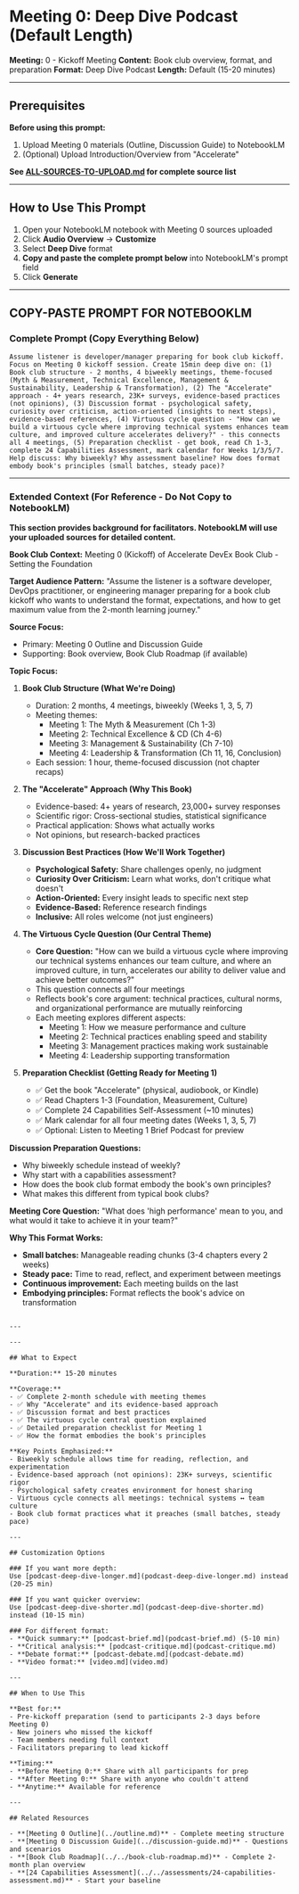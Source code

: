 # Meeting 0: Deep Dive Podcast (Default Length)

**Meeting:** 0 - Kickoff Meeting
**Content:** Book club overview, format, and preparation
**Format:** Deep Dive Podcast
**Length:** Default (15-20 minutes)

---

## Prerequisites

**Before using this prompt:**
1. Upload Meeting 0 materials (Outline, Discussion Guide) to NotebookLM
2. (Optional) Upload Introduction/Overview from "Accelerate"

**See [ALL-SOURCES-TO-UPLOAD.md](ALL-SOURCES-TO-UPLOAD.md) for complete source list**

---

## How to Use This Prompt

1. Open your NotebookLM notebook with Meeting 0 sources uploaded
2. Click **Audio Overview** → **Customize**
3. Select **Deep Dive** format
4. **Copy and paste the complete prompt below** into NotebookLM's prompt field
5. Click **Generate**

---

## COPY-PASTE PROMPT FOR NOTEBOOKLM

### Complete Prompt (Copy Everything Below)

```
Assume listener is developer/manager preparing for book club kickoff. Focus on Meeting 0 kickoff session. Create 15min deep dive on: (1) Book club structure - 2 months, 4 biweekly meetings, theme-focused (Myth & Measurement, Technical Excellence, Management & Sustainability, Leadership & Transformation), (2) The "Accelerate" approach - 4+ years research, 23K+ surveys, evidence-based practices (not opinions), (3) Discussion format - psychological safety, curiosity over criticism, action-oriented (insights to next steps), evidence-based references, (4) Virtuous cycle question - "How can we build a virtuous cycle where improving technical systems enhances team culture, and improved culture accelerates delivery?" - this connects all 4 meetings, (5) Preparation checklist - get book, read Ch 1-3, complete 24 Capabilities Assessment, mark calendar for Weeks 1/3/5/7. Help discuss: Why biweekly? Why assessment baseline? How does format embody book's principles (small batches, steady pace)?
```

---

### Extended Context (For Reference - Do Not Copy to NotebookLM)

**This section provides background for facilitators. NotebookLM will use your uploaded sources for detailed content.**

**Book Club Context:**
Meeting 0 (Kickoff) of Accelerate DevEx Book Club - Setting the Foundation

**Target Audience Pattern:**
"Assume the listener is a software developer, DevOps practitioner, or engineering manager preparing for a book club kickoff who wants to understand the format, expectations, and how to get maximum value from the 2-month learning journey."

**Source Focus:**
- Primary: Meeting 0 Outline and Discussion Guide
- Supporting: Book overview, Book Club Roadmap (if available)

**Topic Focus:**

1. **Book Club Structure (What We're Doing)**
   - Duration: 2 months, 4 meetings, biweekly (Weeks 1, 3, 5, 7)
   - Meeting themes:
     - Meeting 1: The Myth & Measurement (Ch 1-3)
     - Meeting 2: Technical Excellence & CD (Ch 4-6)
     - Meeting 3: Management & Sustainability (Ch 7-10)
     - Meeting 4: Leadership & Transformation (Ch 11, 16, Conclusion)
   - Each session: 1 hour, theme-focused discussion (not chapter recaps)

2. **The "Accelerate" Approach (Why This Book)**
   - Evidence-based: 4+ years of research, 23,000+ survey responses
   - Scientific rigor: Cross-sectional studies, statistical significance
   - Practical application: Shows what actually works
   - Not opinions, but research-backed practices

3. **Discussion Best Practices (How We'll Work Together)**
   - **Psychological Safety:** Share challenges openly, no judgment
   - **Curiosity Over Criticism:** Learn what works, don't critique what doesn't
   - **Action-Oriented:** Every insight leads to specific next step
   - **Evidence-Based:** Reference research findings
   - **Inclusive:** All roles welcome (not just engineers)

4. **The Virtuous Cycle Question (Our Central Theme)**
   - **Core Question:** "How can we build a virtuous cycle where improving our technical systems enhances our team culture, and where an improved culture, in turn, accelerates our ability to deliver value and achieve better outcomes?"
   - This question connects all four meetings
   - Reflects book's core argument: technical practices, cultural norms, and organizational performance are mutually reinforcing
   - Each meeting explores different aspects:
     - Meeting 1: How we measure performance and culture
     - Meeting 2: Technical practices enabling speed and stability
     - Meeting 3: Management practices making work sustainable
     - Meeting 4: Leadership supporting transformation

5. **Preparation Checklist (Getting Ready for Meeting 1)**
   - ✅ Get the book "Accelerate" (physical, audiobook, or Kindle)
   - ✅ Read Chapters 1-3 (Foundation, Measurement, Culture)
   - ✅ Complete 24 Capabilities Self-Assessment (~10 minutes)
   - ✅ Mark calendar for all four meeting dates (Weeks 1, 3, 5, 7)
   - ✅ Optional: Listen to Meeting 1 Brief Podcast for preview

**Discussion Preparation Questions:**
- Why biweekly schedule instead of weekly?
- Why start with a capabilities assessment?
- How does the book club format embody the book's own principles?
- What makes this different from typical book clubs?

**Meeting Core Question:**
"What does 'high performance' mean to you, and what would it take to achieve it in your team?"

**Why This Format Works:**
- **Small batches:** Manageable reading chunks (3-4 chapters every 2 weeks)
- **Steady pace:** Time to read, reflect, and experiment between meetings
- **Continuous improvement:** Each meeting builds on the last
- **Embodying principles:** Format reflects the book's advice on transformation
```

---

---

## What to Expect

**Duration:** 15-20 minutes

**Coverage:**
- ✅ Complete 2-month schedule with meeting themes
- ✅ Why "Accelerate" and its evidence-based approach
- ✅ Discussion format and best practices
- ✅ The virtuous cycle central question explained
- ✅ Detailed preparation checklist for Meeting 1
- ✅ How the format embodies the book's principles

**Key Points Emphasized:**
- Biweekly schedule allows time for reading, reflection, and experimentation
- Evidence-based approach (not opinions): 23K+ surveys, scientific rigor
- Psychological safety creates environment for honest sharing
- Virtuous cycle connects all meetings: technical systems ↔ team culture
- Book club format practices what it preaches (small batches, steady pace)

---

## Customization Options

### If you want more depth:
Use [podcast-deep-dive-longer.md](podcast-deep-dive-longer.md) instead (20-25 min)

### If you want quicker overview:
Use [podcast-deep-dive-shorter.md](podcast-deep-dive-shorter.md) instead (10-15 min)

### For different format:
- **Quick summary:** [podcast-brief.md](podcast-brief.md) (5-10 min)
- **Critical analysis:** [podcast-critique.md](podcast-critique.md)
- **Debate format:** [podcast-debate.md](podcast-debate.md)
- **Video format:** [video.md](video.md)

---

## When to Use This

**Best for:**
- Pre-kickoff preparation (send to participants 2-3 days before Meeting 0)
- New joiners who missed the kickoff
- Team members needing full context
- Facilitators preparing to lead kickoff

**Timing:**
- **Before Meeting 0:** Share with all participants for prep
- **After Meeting 0:** Share with anyone who couldn't attend
- **Anytime:** Available for reference

---

## Related Resources

- **[Meeting 0 Outline](../outline.md)** - Complete meeting structure
- **[Meeting 0 Discussion Guide](../discussion-guide.md)** - Questions and scenarios
- **[Book Club Roadmap](../../book-club-roadmap.md)** - Complete 2-month plan overview
- **[24 Capabilities Assessment](../../assessments/24-capabilities-assessment.md)** - Start your baseline
